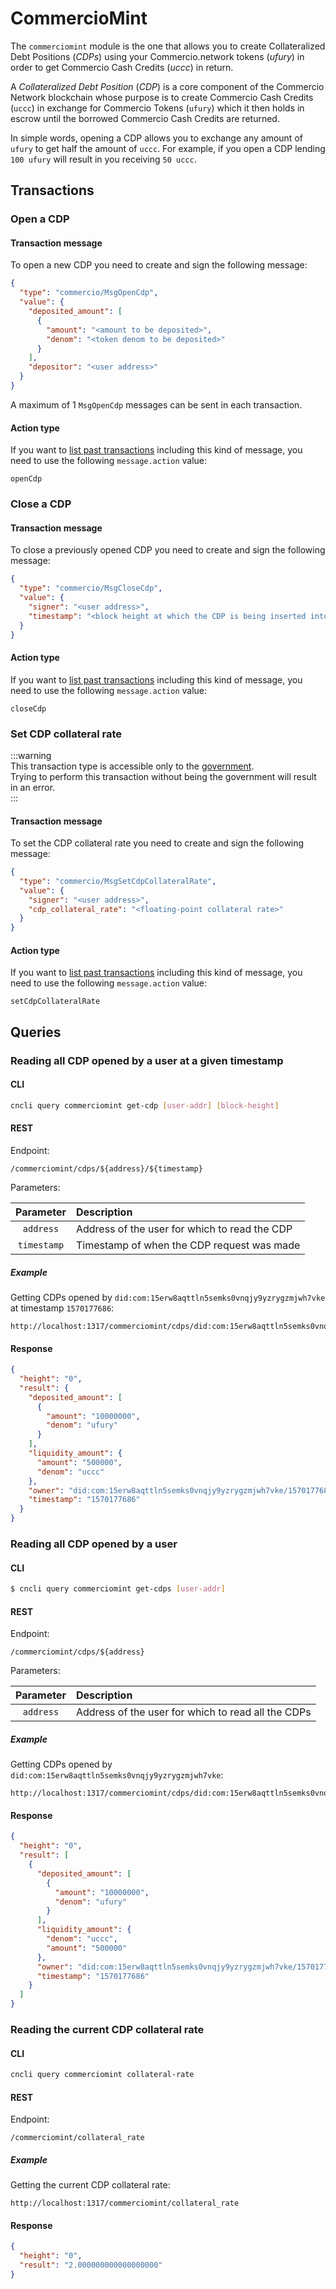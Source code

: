 # CommercioMint

The `commerciomint` module is the one that allows you to create Collateralized Debt Positions (*CDPs*) using your 
Commercio.network tokens (*ufury*) in order to get Commercio Cash Credits (*uccc*) in return.

A *Collateralized Debt Position* (*CDP*) is a core component of the Commercio Network blockchain whose purpose is to
create Commercio Cash Credits (`uccc`) in exchange for Commercio Tokens (`ufury`) which it then holds in
escrow until the borrowed Commercio Cash Credits are returned.

In simple words, opening a CDP allows you to exchange any amount of `ufury` to get half the amount of `uccc`. 
For example, if you open a CDP lending `100 ufury` will result in you receiving `50 uccc`.    

## Transactions

### Open a CDP

#### Transaction message
To open a new CDP you need to create and sign the following message:
  
```json
{
  "type": "commercio/MsgOpenCdp",
  "value": {
    "deposited_amount": [
      {
        "amount": "<amount to be deposited>",
        "denom": "<token denom to be deposited>"
      }
    ],
    "depositor": "<user address>"
  }
}
```

A maximum of 1 `MsgOpenCdp` messages can be sent in each transaction.

#### Action type
If you want to [list past transactions](../../../developers/listing-transactions.md) including this kind of message,
you need to use the following `message.action` value: 

```
openCdp
```  

### Close a CDP

#### Transaction message

To close a previously opened CDP you need to create and sign the following message:

```json
{
  "type": "commercio/MsgCloseCdp",
  "value": {
    "signer": "<user address>",
    "timestamp": "<block height at which the CDP is being inserted into the chain>"
  }
}
```

#### Action type
If you want to [list past transactions](../../../developers/listing-transactions.md) including this kind of message,
you need to use the following `message.action` value: 

```
closeCdp
```  

### Set CDP collateral rate

:::warning  
This transaction type is accessible only to the [government](../../government/README.md).  
Trying to perform this transaction without being the government will result in an error.  
:::

#### Transaction message

To set the CDP collateral rate you need to create and sign the following message:

```json
{
  "type": "commercio/MsgSetCdpCollateralRate",
  "value": {
    "signer": "<user address>",
    "cdp_collateral_rate": "<floating-point collateral rate>"
  }
}
```

#### Action type
If you want to [list past transactions](../../../developers/listing-transactions.md) including this kind of message,
you need to use the following `message.action` value: 

```
setCdpCollateralRate
```  

## Queries

### Reading all CDP opened by a user at a given timestamp

#### CLI

```bash
cncli query commerciomint get-cdp [user-addr] [block-height]
```

#### REST

Endpoint:  

```
/commerciomint/cdps/${address}/${timestamp}
```

Parameters:

| Parameter | Description |
| :-------: | :---------- | 
| `address` | Address of the user for which to read the CDP |
| `timestamp`| Timestamp of when the CDP request was made |

##### Example 

Getting CDPs opened by `did:com:15erw8aqttln5semks0vnqjy9yzrygzmjwh7vke` at timestamp `1570177686`:
```
http://localhost:1317/commerciomint/cdps/did:com:15erw8aqttln5semks0vnqjy9yzrygzmjwh7vke/1570177686
```
#### Response
```json
{
  "height": "0",
  "result": {
    "deposited_amount": [
      {
        "amount": "10000000",
        "denom": "ufury"
      }
    ],
    "liquidity_amount": {
      "amount": "500000",
      "denom": "uccc"
    },
    "owner": "did:com:15erw8aqttln5semks0vnqjy9yzrygzmjwh7vke/1570177686",
    "timestamp": "1570177686"
  }
}
```

### Reading all CDP opened by a user

#### CLI

```sh
$ cncli query commerciomint get-cdps [user-addr]
```

#### REST

Endpoint:
   
```
/commerciomint/cdps/${address}
```

Parameters:

| Parameter | Description |
| :-------: | :---------- | 
| `address` | Address of the user for which to read all the CDPs |

##### Example

Getting CDPs opened by `did:com:15erw8aqttln5semks0vnqjy9yzrygzmjwh7vke`:

```
http://localhost:1317/commerciomint/cdps/did:com:15erw8aqttln5semks0vnqjy9yzrygzmjwh7vke
```

#### Response
```json
{
  "height": "0",
  "result": [
    {
      "deposited_amount": [
        {
          "amount": "10000000",
          "denom": "ufury"
        }
      ],
      "liquidity_amount": {
        "denom": "uccc",
        "amount": "500000"
      },
      "owner": "did:com:15erw8aqttln5semks0vnqjy9yzrygzmjwh7vke/1570177686",
      "timestamp": "1570177686"
    }
  ]
}
```

### Reading the current CDP collateral rate

#### CLI

```bash
cncli query commerciomint collateral-rate
```

#### REST

Endpoint:
   
```
/commerciomint/collateral_rate
```

##### Example

Getting the current CDP collateral rate:

```
http://localhost:1317/commerciomint/collateral_rate
```

#### Response
```json
{
  "height": "0",
  "result": "2.000000000000000000"
}
```